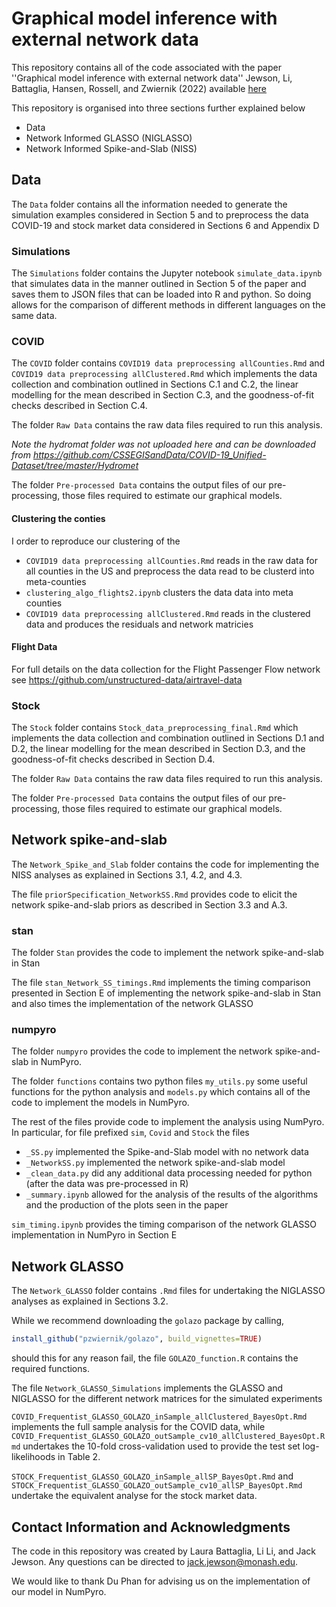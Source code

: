 # Graphical model inference with external network data

This repository contains all of the code associated with the paper ''Graphical model inference with external network data''  Jewson, Li, Battaglia, Hansen, Rossell, and Zwiernik (2022) available [here](https://arxiv.org/pdf/2210.11107)

This repository is organised into three sections further explained below

+ Data
+ Network Informed GLASSO (NIGLASSO)
+ Network Informed Spike-and-Slab (NISS)

## Data

The `Data` folder contains all the information needed to generate the simulation examples considered in Section 5 and to preprocess the data COVID-19 and stock market data considered in Sections 6 and Appendix D

### Simulations 

The `Simulations` folder contains the Jupyter notebook `simulate_data.ipynb` that simulates data in the manner outlined in Section 5 of the paper and saves them to JSON files that can be loaded into R and python. So doing allows for the comparison of different methods in different languages on the same data.

### COVID

The `COVID` folder contains `COVID19 data preprocessing allCounties.Rmd` and `COVID19 data preprocessing allClustered.Rmd` which implements the data collection and combination outlined in Sections C.1 and C.2, the linear modelling for the mean described in Section C.3, and the goodness-of-fit checks described in Section C.4. 

The folder `Raw Data` contains the raw data files required to run this analysis. 

*Note the hydromat folder was not uploaded here and can be downloaded from https://github.com/CSSEGISandData/COVID-19_Unified-Dataset/tree/master/Hydromet*

The folder `Pre-processed Data` contains the output files of our pre-processing, those files required to estimate our graphical models.

#### Clustering the conties

I order to reproduce our clustering of the 
+ `COVID19 data preprocessing allCounties.Rmd` reads in the raw data for all counties in the US and preprocess the data read to be clusterd into meta-counties
+ `clustering_algo_flights2.ipynb` clusters the data data into meta counties
+ `COVID19 data preprocessing allClustered.Rmd` reads in the clustered data and produces the residuals and network matricies

#### Flight Data

For full details on the data collection for the Flight Passenger Flow network see https://github.com/unstructured-data/airtravel-data

### Stock

The `Stock` folder contains `Stock_data_preprocessing_final.Rmd` which implements the data collection and combination outlined in Sections D.1 and D.2, the linear modelling for the mean described in Section D.3, and the goodness-of-fit checks described in Section D.4. 

The folder `Raw Data` contains the raw data files required to run this analysis. 

The folder `Pre-processed Data` contains the output files of our pre-processing, those files required to estimate our graphical models.

## Network spike-and-slab

The `Network_Spike_and_Slab` folder contains the code for implementing the NISS analyses as explained in Sections 3.1, 4.2, and 4.3.

The file `priorSpecification_NetworkSS.Rmd` provides code to elicit the network spike-and-slab priors as described in Section 3.3 and A.3.   

### stan

The folder `Stan` provides the code to implement the network spike-and-slab in Stan

The file `stan_Network_SS_timings.Rmd` implements the timing comparison presented in Section E of implementing the network spike-and-slab in Stan and also times the implementation of the network GLASSO

### numpyro 

The folder `numpyro` provides the code to implement the network spike-and-slab in NumPyro.

The folder `functions` contains two python files `my_utils.py` some useful functions for the python analysis and `models.py` which contains all of the code to implement the models in NumPyro.

The rest of the files provide code to implement the analysis using NumPyro. In particular, for file prefixed `sim`, `Covid` and `Stock` the files 

+ `_SS.py` implemented the Spike-and-Slab model with no network data
+ `_NetworkSS.py` implemented the network spike-and-slab model 
+ `_clean_data.py` did any additional data processing needed for python (after the data was pre-processed in R)
+ `_summary.ipynb` allowed for the analysis of the results of the algorithms and the production of the plots seen in the paper  

`sim_timing.ipynb` provides the timing comparison of the network GLASSO implementation in NumPyro in Section E

## Network GLASSO 

The `Network_GLASSO` folder contains `.Rmd` files for undertaking the NIGLASSO analyses as explained in Sections 3.2.

While we recommend downloading the `golazo` package by calling,

```r
install_github("pzwiernik/golazo", build_vignettes=TRUE)
```

should this for any reason fail, the file `GOLAZO_function.R` contains the required functions.

The file `Network_GLASSO_Simulations` implements the GLASSO and NIGLASSO for the different network matrices for the simulated experiments

`COVID_Frequentist_GLASSO_GOLAZO_inSample_allClustered_BayesOpt.Rmd` implements the full sample analysis for the COVID data, while `COVID_Frequentist_GLASSO_GOLAZO_outSample_cv10_allClustered_BayesOpt.Rmd` undertakes the 10-fold cross-validation used to provide the test set log-likelihoods in Table 2.

`STOCK_Frequentist_GLASSO_GOLAZO_inSample_allSP_BayesOpt.Rmd` and `STOCK_Frequentist_GLASSO_GOLAZO_outSample_cv10_allSP_BayesOpt.Rmd` undertake the equivalent analyse for the stock market data.



## Contact Information and Acknowledgments

The code in this repository was created by Laura Battaglia, Li Li, and Jack Jewson. Any questions can be directed to jack.jewson@monash.edu.

We would like to thank Du Phan for advising us on the implementation of our model in NumPyro.




